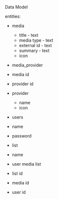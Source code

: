 Data Model 

entities: 
 
- media
  - title - text 
  - media type - text 
  - external id - text 
  - summary - text
  - icon 
-  media_provider
  - media id
  - provider id 
- provider
  - name 
  - icon 

 
-  users
  -  name
  -  password

-  list 
  -  name 

-  user media list 
  -  list id 
  -  media id
  -  user id


